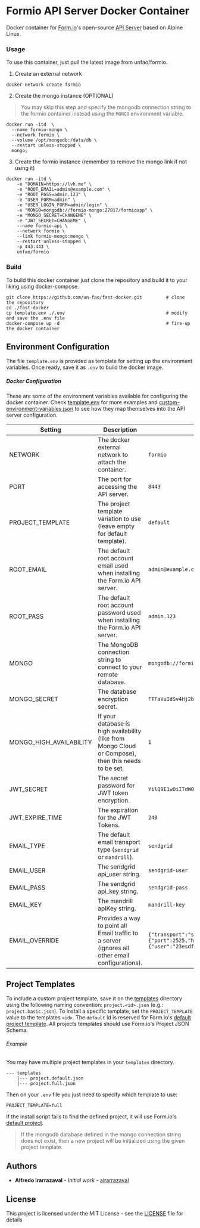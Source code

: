 # Formio API Server Docker Container

Docker container for [Form.io](https://form.io)'s open-source [API Server](https://github.com/formio/formio) based on Alpine Linux.

### Usage

To use this container, just pull the latest image from unfao/formio.

1. Create an external network

```
docker network create formio
```

2. Create the mongo instance (OPTIONAL) 
 
> You may skip this step and specify the mongodb connection string to the formio container instead using the `MONGO` environment variable.

```
docker run -itd  \
  --name formio-mongo \
  --network formio \
  --volume /opt/mongodb:/data/db \
  --restart unless-stopped \
  mongo;
```

3. Create the formio instance (remember to remove the mongo link if not using it)

```
docker run -itd \
    -e "DOMAIN=https://lvh.me" \
    -e "ROOT_EMAIL=admin@example.com" \
    -e "ROOT_PASS=admin.123" \
    -e "USER_FORM=admin" \
    -e "USER_LOGIN_FORM=admin/login" \
    -e "MONGO=mongodb://formio-mongo:27017/formioapp" \
    -e "MONGO_SECRET=CHANGEME" \
    -e "JWT_SECRET=CHANGEME" \
    --name formio-api \
    --network formio \
    --link formio-mongo:mongo \
    --restart unless-stopped \
    -p 443:443 \
    unfao/formio
```

### Build

To build this docker container just clone the repository and build it to your liking using docker-compose.

```
git clone https://github.com/un-fao/fast-docker.git         # clone the repository
cd ./fast-docker                                       
cp template.env ./.env                                      # modify and save the .env file
docker-compose up -d                                        # fire-up the docker container
```

## Environment Configuration

The file `template.env` is provided as template for setting up the environment variables.  Once ready, save it as `.env` to build the docker image.

##### Docker Configuration

These are some of the environment variables available for configuring the docker container.  Check [template.env](template.env) for more examples and [custom-environment-variables.json](config/custom-environment-variables.json) to see how they map themselves into the API server configuration.

| Setting             | Description                                          | Example                         |
|------------------|------------------------------------------------------|---------------------------------|
| NETWORK          | The docker external network to attach the container. | `formio`                        |
| PORT         | The port for accessing the API server.               | `8443`                          |
| PROJECT_TEMPLATE | The project template variation to use (leave empty for default template). | `default`                        |
| ROOT_EMAIL    | The default root account email used when installing the Form.io API server. | `admin@example.com`                          |
| ROOT_PASS    | The default root account password used when installing the Form.io API server.  | `admin.123`                          |
| MONGO         | The MongoDB connection string to connect to your remote database. | `mongodb://formio-mongo:27017/formioapp`|
| MONGO_SECRET | The database encryption secret.             | `FTFaVuIdSv4Hj2bjnwae`|
| MONGO_HIGH_AVAILABILITY| 	If your database is high availability (like from Mongo Cloud or Compose), then this needs to be set. | `1`|
| JWT_SECRET | The secret password for JWT token encryption.|`YilQ9E1wOiITdWOeaMCL`|
| JWT_EXPIRE_TIME | The expiration for the JWT Tokens. | `240`|
| EMAIL_TYPE | The default email transport type (`sendgrid` or `mandrill`). | `sendgrid`|
| EMAIL_USER | The sendgrid api_user string.| `sendgrid-user` |
| EMAIL_PASS | The sendgrid api_key string.| `sendgrid-pass` |
| EMAIL_KEY | The mandrill apiKey string. | `mandrill-key` |
| EMAIL_OVERRIDE | Provides a way to point all Email traffic to a server (ignores all other email configurations). | `{"transport":"smtp","settings":{"port":2525,"host":"smtp.mailtrap.io","auth":{"user":"23esdffd53ac","pass":"324csdfsdf989a"}}}` |


## Project Templates

To include a custom project template, save it on the [templates](templates) directory using the following naming convention: `project.<id>.json` (e.g.: `project.basic.json`).  To install a specific template, set the `PROJECT_TEMPLATE` value to the templates `<id>`.  The `default` id is reserved for Form.io's [default project template](https://github.com/formio/formio-app-formio/blob/master/dist/project.json). All projects templates should use Form.io's Project JSON Schema.

###### Example

You may have multiple project templates in your `templates` directory.

```
--- templates
    |--- project.default.json
    |--- project.full.json
```

Then on your `.env` file you just need to specify which template to use:

```
PROJECT_TEMPLATE=full
```

If the install script fails to find the defined project, it will use Form.io's [default project](https://github.com/formio/formio-app-formio/blob/master/dist/project.json).

> If the mongodb database defined in the mongo connection string does not exist, then a new project will be initialized using the given project template.

## Authors

* **Alfredo Irarrazaval** - *Initial work* - [airarrazaval](https://github.com/airarrazaval)

## License

This project is licensed under the MIT License - see the [LICENSE](LICENSE) file for details
